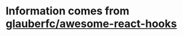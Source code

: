 # Information comes from [glauberfc/awesome-react-hooks](https://github.com/glauberfc/awesome-react-hooks)

